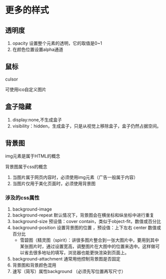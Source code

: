 # 更多的样式

## 透明度

1. opacity 设置整个元素的透明，它的取值是0~1
2. 在颜色位置设置alpha通道
## 鼠标
culsor

可使用ico自定义图片

## 盒子隐藏

1. display:none,不生成盒子
2. visibility：hidden，生成盒子，只是从视觉上移除盒子，盒子仍然占据空间。
## 背景图

img元素是属于HTML的概念

背景图属于css的概念

1. 当图片属于网页内容时，必须使用img元素（广告一般属于内容）
2. 当图片仅用于美化页面时，必须使用背景图
### 涉及的css属性

1. background-image
2. background-repeat 默认情况下，背景图会在横坐标和纵坐标中进行重复
3. background-size  预设值：cover contain，类似于object-fit，数值或百分比
4. background-position 设置背景图的位置 ，预设值：上下左右 center  数值或百分比    
   - 雪碧图（精灵图（spirit）：讲很多图片整合到一张大图片中，要用到其中某张图片时，通过设置宽高，调整图片在大图中的位置来选中。这样做可以省去很多地址的填写，浏览器也能更快渲染到页面上。
5. background-attachment    通常用他控制背景图是否固定
6. 背景图和背景颜色混用  
7. 速写（简写）属性background  （必须先写位置再写尺寸）



